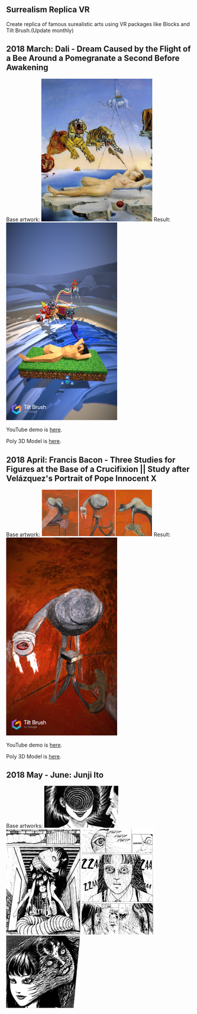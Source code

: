 Surrealism Replica VR
--------------

Create replica of famous surealistic arts using VR packages like Blocks and Tilt Brush.(Update monthly)

## 2018 March: Dali - Dream Caused by the Flight of a Bee Around a Pomegranate a Second Before Awakening

Base artwork: <img src="https://github.com/diglungdig/Surrealism-Replica-VR/blob/master/Project1%20Dali/dream-caused-by-the-flight-of-a-bee.jpg" width="300"> Result: <img src="https://github.com/diglungdig/Surrealism-Replica-VR/blob/master/Project1%20Dali/Screenshot1.png" width="300">

YouTube demo is [here](https://www.youtube.com/watch?v=cRWvGMMDRac).

Poly 3D Model is [here](https://poly.google.com/view/ezys50uCrFK). 


## 2018 April: Francis Bacon - Three Studies for Figures at the Base of a Crucifixion || Study after Velázquez's Portrait of Pope Innocent X

Base artwork: <img src="https://github.com/diglungdig/Surrealism-Replica-VR/blob/master/Project2%20Francis%20Bacon/CrucificationSet.jpg" width="300"> Result: <img src="https://github.com/diglungdig/Surrealism-Replica-VR/blob/master/Project2%20Francis%20Bacon/Untitled_5_06.png" width="300">

YouTube demo is [here](https://www.youtube.com/watch?v=zAI71bQRIH4).

Poly 3D Model is [here](https://poly.google.com/view/0omHISYCvTX). 


## 2018 May - June: Junji Ito

Base artworks: <img src="https://github.com/diglungdig/Surrealism-Replica-VR/blob/master/Project3%20Junji%20Ito/1.jpeg" width="200"> <img src="https://github.com/diglungdig/Surrealism-Replica-VR/blob/master/Project3%20Junji%20Ito/2.jpg" width="200"> <img src="https://github.com/diglungdig/Surrealism-Replica-VR/blob/master/Project3%20Junji%20Ito/3.jpg" width="200"> <img src="https://github.com/diglungdig/Surrealism-Replica-VR/blob/master/Project3%20Junji%20Ito/4.jpg" width="200">

[Unlicense]: http://unlicense.org/
